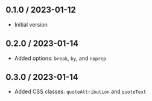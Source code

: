 ## 0.1.0 / 2023-01-12
  * Initial version

## 0.2.0 / 2023-01-14
  * Added options: `break`, `by`, and `noprep`

## 0.3.0 / 2023-01-14
  * Added CSS classes: `quoteAttribution` and `quoteText`
